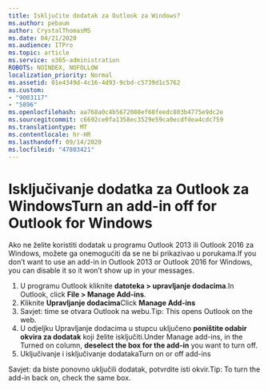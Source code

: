 ```yaml
---
title: Isključite dodatak za Outlook za Windows?
ms.author: pebaum
author: CrystalThomasMS
ms.date: 04/21/2020
ms.audience: ITPro
ms.topic: article
ms.service: o365-administration
ROBOTS: NOINDEX, NOFOLLOW
localization_priority: Normal
ms.assetid: 01e4349d-4c16-4d93-9cbd-c5739d1c5762
ms.custom:
- "9003117"
- "5896"
ms.openlocfilehash: aa768a0c4b5672088ef68feedc803b4775e9dc2e
ms.sourcegitcommit: c6692ce0fa1358ec3529e59ca0ecdfdea4cdc759
ms.translationtype: MT
ms.contentlocale: hr-HR
ms.lasthandoff: 09/14/2020
ms.locfileid: "47803421"
---
```

# <a name="turn-an-add-in-off-for-outlook-for-windows"></a><span data-ttu-id="9fc16-102">Isključivanje dodatka za Outlook za Windows</span><span class="sxs-lookup"><span data-stu-id="9fc16-102">Turn an add-in off for Outlook for Windows</span></span>

<span data-ttu-id="9fc16-103">Ako ne želite koristiti dodatak u programu Outlook 2013 ili Outlook 2016 za Windows, možete ga onemogućiti da se ne bi prikazivao u porukama.</span><span class="sxs-lookup"><span data-stu-id="9fc16-103">If you don’t want to use an add-in in Outlook 2013 or Outlook 2016 for Windows, you can disable it so it won’t show up in your messages.</span></span>  

1. <span data-ttu-id="9fc16-104">U programu Outlook kliknite **datoteka > upravljanje dodacima**.</span><span class="sxs-lookup"><span data-stu-id="9fc16-104">In Outlook, click **File > Manage Add-ins**.</span></span>
2. <span data-ttu-id="9fc16-105">Kliknite  **Upravljanje dodacima**</span><span class="sxs-lookup"><span data-stu-id="9fc16-105">Click  **Manage Add-ins**</span></span>
3. <span data-ttu-id="9fc16-106">Savjet: time se otvara Outlook na webu.</span><span class="sxs-lookup"><span data-stu-id="9fc16-106">Tip: This opens Outlook on the web.</span></span>
4. <span data-ttu-id="9fc16-107">U odjeljku Upravljanje dodacima u stupcu uključeno **poništite odabir okvira za dodatak**  koji želite isključiti.</span><span class="sxs-lookup"><span data-stu-id="9fc16-107">Under Manage add-ins, in the Turned on column, **deselect the box for the add-in**  you want to turn off.</span></span>
5. <span data-ttu-id="9fc16-108">Uključivanje i isključivanje dodataka</span><span class="sxs-lookup"><span data-stu-id="9fc16-108">Turn on or off add-ins</span></span>

<span data-ttu-id="9fc16-109">Savjet: da biste ponovno uključili dodatak, potvrdite isti okvir.</span><span class="sxs-lookup"><span data-stu-id="9fc16-109">Tip: To turn the add-in back on, check the same box.</span></span>
